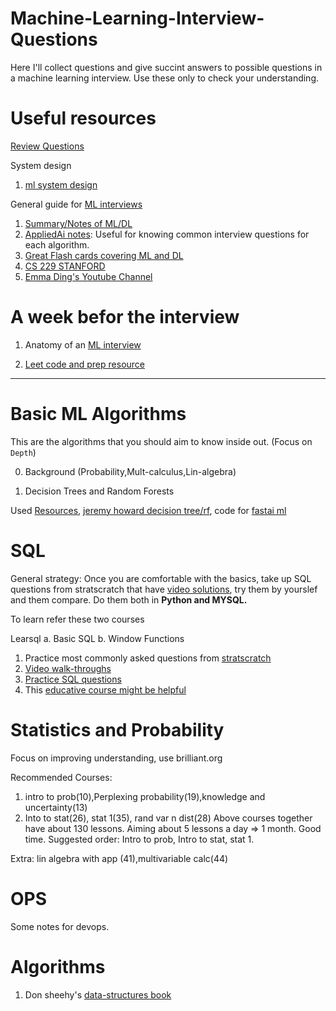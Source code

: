 # Machine-Learning-Interview-Questions
Here I'll collect questions and give succint answers to possible questions in a machine learning interview. Use these only to check your understanding.

# Useful resources

[Review Questions](https://youssefraafat57.medium.com/deep-learning-interview-questions-answers-439163d3fc02)

System design 

1. [ml system design](http://patrickhalina.com/posts/ml-systems-design-interview-guide/#concepts-and-background)

General guide for [ML interviews](https://www.yuan-meng.com/posts/newgrads/#resourcespreparation-for-ml-ds)

1. [Summary/Notes of ML/DL](https://stanford.edu/~shervine/teaching/cs-229/)
2. [AppliedAi notes](https://github.com/raveendarv/AppliedAiCourse-AssignmentAndNotes): Useful for knowing common interview questions for each algorithm.
3. [Great Flash cards covering ML and DL](https://github.com/b7leung/MLE-Flashcards)
4. [CS 229 STANFORD](https://cs229.stanford.edu/syllabus-summer2019.html)
5. [Emma Ding's Youtube Channel](https://www.youtube.com/@DataInterviewPro)

# A week befor the interview

1. Anatomy of an [ML interview](https://pub.towardsai.net/4-types-of-machine-learning-interview-questions-for-data-scientists-and-machine-learning-engineers-b8135805ce1b)

2. [Leet code and prep resource](https://www.teamblind.com/post/7-onsites-7-offers-aAFTykAD)

--------
# Basic ML Algorithms

This are the algorithms that you should aim to know inside out. (Focus on `Depth`)

0. Background (Probability,Mult-calculus,Lin-algebra)


1. Decision Trees and Random Forests

Used [Resources](https://github.com/parrt/msds621), [jeremy howard decision tree/rf](https://course18.fast.ai/ml.html), code for [fastai ml](https://github.com/Giffy/AI_fast.ai/tree/master/Machine%20Learning)


# SQL
General strategy: Once you are comfortable with the basics, take up SQL questions from stratscratch that have [video solutions](https://www.youtube.com/watch?v=GeJUvdkJKEc&list=PLv6MQO1Zzdmq5w4YkdkWyW8AaWatSQ0kX), try them by yourslef and them compare. Do them both in **Python and MYSQL.**

To learn refer these two courses

Learsql a. Basic SQL b. Window Functions

1. Practice most commonly asked questions from [stratscratch](https://platform.stratascratch.com/coding?code_type=3)
2. [Video walk-throughs](https://www.youtube.com/watch?v=GeJUvdkJKEc&list=PLv6MQO1Zzdmq5w4YkdkWyW8AaWatSQ0kX)
3. [Practice SQL questions](https://www.interviewquery.com/questions?searchQuery=&searchQuestionTag=&searchCompany=&ordering=Recommended&pageSize=50&page=0&tags=Pandas&tags=SQL&tags=R&tags=Database+Design&extraFilters=Popular)
4. This [educative course might be helpful](https://www.educative.io/module/JZmo10C1K3V0gqV0w/10370001/5844917766586368)

# Statistics and Probability

Focus on improving understanding, use brilliant.org

Recommended Courses:
1. intro to prob(10),Perplexing probability(19),knowledge and uncertainty(13)
2. Into to stat(26), stat 1(35), rand var n dist(28)
Above courses together have about 130 lessons. Aiming about 5 lessons a day => 1 month. Good time.
Suggested order: Intro to prob, Intro to stat, stat 1.

Extra: lin algebra with app (41),multivariable calc(44)

# OPS

Some notes for devops.

# Algorithms

1. Don sheehy's [data-structures book](https://donsheehy.github.io/datastructures/)


